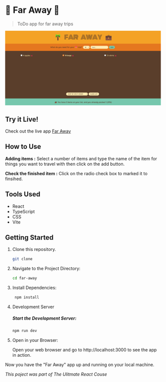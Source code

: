 # 🌴 Far Away 💼

> ToDo app for far away trips

<img src='./public/faraway-preview.png'></img>

## Try it Live!

Check out the live app [Far Away]()

## How to Use

**Adding items :** Select a number of items and type the name of the item for things you want to travel with then click on the add button.

**Check the finished item :** Click on the radio check box to marked it to finsihed.

## Tools Used

-   React
-   TypeScript
-   CSS
-   Vite

## Getting Started

1. Clone this repository.

    ```bash
    git clone
    ```

2. Navigate to the Project Directory:
    ```bash
    cd far-away
    ```
3. Install Dependencies:

    ```bash
     npm install
    ```

4. Development Server

    ##### Start the Development Server:

    ```bash
    npm run dev
    ```

5. Open in your Browser:

    Open your web browser and go to http://localhost:3000 to see the app in action.

Now you have the "Far Away" app up and running on your local machine.

_This poject was part of The Ulitmate React Couse_
